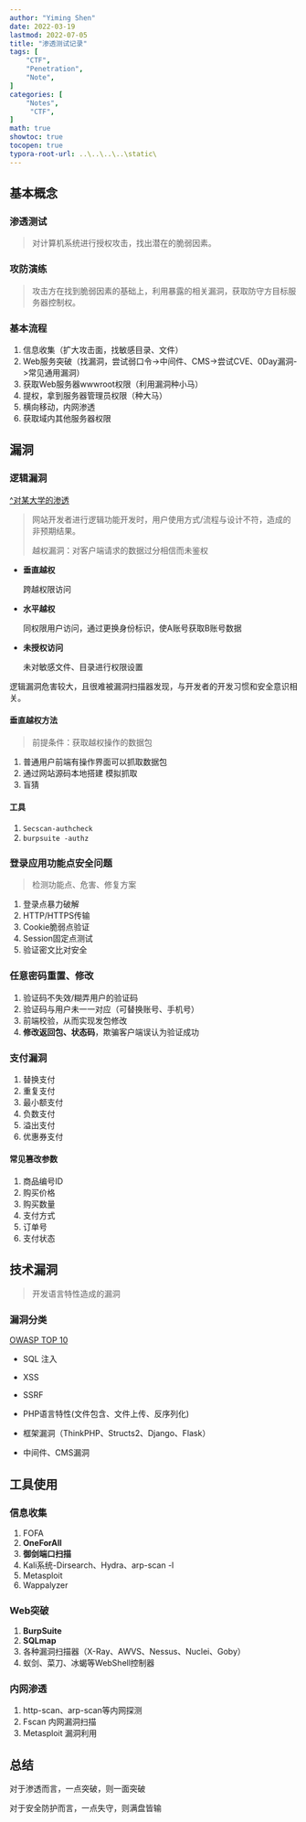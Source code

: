 ```yaml
---
author: "Yiming Shen"
date: 2022-03-19
lastmod: 2022-07-05
title: "渗透测试记录"
tags: [
    "CTF",
    "Penetration",
    "Note",
]
categories: [
    "Notes",
     "CTF",
]
math: true
showtoc: true
tocopen: true
typora-root-url: ..\..\..\..\static\
---
```


## 基本概念

### 渗透测试

> 对计算机系统进行授权攻击，找出潜在的脆弱因素。

### 攻防演练

> 攻击方在找到脆弱因素的基础上，利用暴露的相关漏洞，获取防守方目标服务器控制权。

### 基本流程

1. 信息收集（扩大攻击面，找敏感目录、文件）
2. Web服务突破（找漏洞，尝试弱口令->中间件、CMS->尝试CVE、0Day漏洞->常见通用漏洞）
3. 获取Web服务器wwwroot权限（利用漏洞种小马）
4. 提权，拿到服务器管理员权限（种大马）
5. 横向移动，内网渗透
6. 获取域内其他服务器权限

## 漏洞

### 逻辑漏洞

[^对某大学的渗透](https://xz.aliyun.com/t/7686)

> 网站开发者进行逻辑功能开发时，用户使用方式/流程与设计不符，造成的非预期结果。
>
> 越权漏洞：对客户端请求的数据过分相信而未鉴权

- **垂直越权**

  跨越权限访问

- **水平越权**

  同权限用户访问，通过更换身份标识，使A账号获取B账号数据

- **未授权访问**

  未对敏感文件、目录进行权限设置

逻辑漏洞危害较大，且很难被漏洞扫描器发现，与开发者的开发习惯和安全意识相关。

#### 垂直越权方法

> 前提条件：获取越权操作的数据包

1. 普通用户前端有操作界面可以抓取数据包
2. 通过网站源码本地搭建 模拟抓取
3. 盲猜

#### 工具

1. `Secscan-authcheck`
2. `burpsuite -authz`

### 登录应用功能点安全问题

> 检测功能点、危害、修复方案

1. 登录点暴力破解
2. HTTP/HTTPS传输
3. Cookie脆弱点验证
4. Session固定点测试
5. 验证密文比对安全

### 任意密码重置、修改

1. 验证码不失效/糊弄用户的验证码
2. 验证码与用户未一一对应（可替换账号、手机号）
3. 前端校验，从而实现发包修改
4. **修改返回包、状态码**，欺骗客户端误认为验证成功

### 支付漏洞

1. 替换支付
2. 重复支付
3. 最小额支付
4. 负数支付
5. 溢出支付
6. 优惠券支付

#### 常见篡改参数

1. 商品编号ID
2. 购买价格
3. 购买数量
4. 支付方式
5. 订单号
6. 支付状态

## 技术漏洞

> 开发语言特性造成的漏洞

### 漏洞分类

[OWASP TOP 10](https://owasp.org/Top10/zh_CN/)

- SQL 注入

- XSS
- SSRF
- PHP语言特性(文件包含、文件上传、反序列化)
- 框架漏洞（ThinkPHP、Structs2、Django、Flask）
- 中间件、CMS漏洞

## 工具使用

### 信息收集

1. FOFA
2. **OneForAll**
3. **御剑端口扫描**
4. Kali系统-Dirsearch、Hydra、arp-scan -l
5. Metasploit
6. Wappalyzer

### Web突破

1. **BurpSuite**
2. **SQLmap**
3. 各种漏洞扫描器（X-Ray、AWVS、Nessus、Nuclei、Goby）
4. 蚁剑、菜刀、冰蝎等WebShell控制器

### 内网渗透

1. http-scan、arp-scan等内网探测
2. Fscan 内网漏洞扫描
3. Metasploit 漏洞利用

## 总结

对于渗透而言，一点突破，则一面突破

对于安全防护而言，一点失守，则满盘皆输

